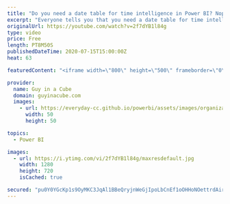 ```yaml
---
title: "Do you need a date table for time intelligence in Power BI? Nope! (Quick Measures)"
excerpt: "Everyone tells you that you need a date table for time intelligence in Power BI. Not so fast! Patrick shows you how you can use quick measures, like year over year, with a quick measure and no date table!  Download Sample: https://guyinacu.be/quickmeasuresample  📢 Become a member: https://guyinacu.be/membership"
originalUrl: https://youtube.com/watch?v=2f7dYB1l84g
type: video
price: Free
length: PT8M50S
publishedDateTime: 2020-07-15T15:00:00Z
heat: 63

featuredContent: "<iframe width=\"800\" height=\"500\" frameborder=\"0\" src=\"https://www.youtube.com/embed/2f7dYB1l84g\" allow=\"accelerometer; autoplay; encrypted-media; gyroscope; picture-in-picture\" allowfullscreen></iframe>"

provider:
  name: Guy in a Cube
  domain: guyinacube.com
  images:
    - url: https://everyday-cc.github.io/powerbi/assets/images/organizations/guyinacube.com-50x50.jpg
      width: 50
      height: 50

topics:
  - Power BI

images:
  - url: https://i.ytimg.com/vi/2f7dYB1l84g/maxresdefault.jpg
    width: 1280
    height: 720
    isCached: true

secured: "pu0Y0YGcKp1s9OyMKC3JqAl1BBeQryjnWeGjIpoLbCnEf1oOHHoNOettrdAirpxBCB8Y3YFRQ2GNdwo+7R+W4FEQb9QgLaKm/uz5WIgT/kg9V6i6sKu1CGudX6rLps/8cSH6BLvnzNxSFA4fzXIdoNLECN41wBQ2mDW6Z1rVFItjm5ecFmdLJfD60/OKZGKHHtJuRIAddARTZN4qhbMEqO5ZJ7NnZbWU7gLzTPYC7w7Wfl0ejRtKZMmGtoTW2RRu1mNdjHw08i0LyCOQ1x6s+k8S/xF5b0pusQtwsuEsnlCdFOR6Y5h69qSFxiylPuZOoTL5GaPH/uwl6TpaxQ/BpRHGH/ohAc21d4BO7fqP39gQl5qe3i951wi/YRHYczRRpNRECCQJ6z0317H3Ux8mls9R+J9e8OyvSL1JeC4SP7RtWiiicjaSl/faZS2CWmZu;GQIIEilx9UH3KdmjtQwUPw=="
---
```


